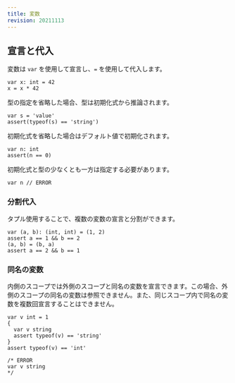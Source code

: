 ```yaml
---
title: 変数
revision: 20211113
---
```


## 宣言と代入

変数は `var` を使用して宣言し、`=` を使用して代入します。

```
var x: int = 42
x = x * 42
```

型の指定を省略した場合、型は初期化式から推論されます。

```
var s = 'value'
assert(typeof(s) == 'string')
```

初期化式を省略した場合はデフォルト値で初期化されます。

```
var n: int
assert(n == 0)
```

初期化式と型の少なくとも一方は指定する必要があります。

```
var n // ERROR
```

### 分割代入

タプル使用することで、複数の変数の宣言と分割ができます。

```
var (a, b): (int, int) = (1, 2)
assert a == 1 && b == 2
(a, b) = (b, a)
assert a == 2 && b == 1
```

### 同名の変数

内側のスコープでは外側のスコープと同名の変数を宣言できます。この場合、外側のスコープの同名の変数は参照できません。また、同じスコープ内で同名の変数を複数回宣言することはできません。

```
var v int = 1
{
  var v string
  assert typeof(v) == 'string'
}
assert typeof(v) == 'int'

/* ERROR
var v string
*/
```
